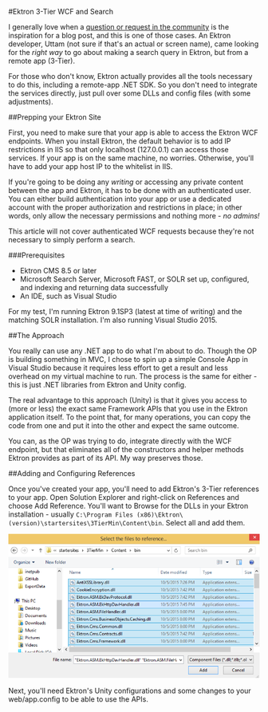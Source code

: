 #Ektron 3-Tier WCF and Search

I generally love when a [question or request in the community](http://developer.ektron.com/Forums/?v=t&t=3447) is the inspiration for a blog post, and this is one of those cases. An Ektron developer, Uttam (not sure if that's an actual or screen name), came looking for the *right way* to go about making a search query in Ektron, but from a remote app (3-Tier).

For those who don't know, Ektron actually provides all the tools necessary to do this, including a remote-app .NET SDK. So you don't need to integrate the services directly, just pull over some DLLs and config files (with some adjustments).

##Prepping your Ektron Site

First, you need to make sure that your app is able to access the Ektron WCF endpoints. When you install Ektron, the default behavior is to add IP restrictions in IIS so that only localhost (127.0.0.1) can access those services. If your app is on the same machine, no worries. Otherwise, you'll have to add your app host IP to the whitelist in IIS.

If you're going to be doing any *writing* or accessing any private content between the app and Ektron, it has to be done with an authenticated user. You can either build authentication into your app or use a dedicated account with the proper authorization and restrictions in place; in other words, only allow the necessary permissions and nothing more - *no admins!*

This article will not cover authenticated WCF requests because they're not necessary to simply perform a search.

###Prerequisites

* Ektron CMS 8.5 or later
* Microsoft Search Server, Microsoft FAST, or SOLR set up, configured, and indexing and returning data successfully
* An IDE, such as Visual Studio

For my test, I'm running Ektron 9.1SP3 (latest at time of writing) and the matching SOLR installation. I'm also running Visual Studio 2015.

##The Approach

You really can use any .NET app to do what I'm about to do. Though the OP is building something in MVC, I chose to spin up a simple Console App in Visual Studio because it requires less effort to get a result and less overhead on my virtual machine to run. The process is the same for either - this is just .NET libraries from Ektron and Unity config.

The real advantage to this approach (Unity) is that it gives you access to (more or less) the exact same Framework APIs that you use in the Ektron application itself. To the point that, for many operations, you can copy the code from one and put it into the other and expect the same outcome.

You can, as the OP was trying to do, integrate directly with the WCF endpoint, but that eliminates all of the constructors and helper methods Ektron provides as part of its API. My way preserves those.

##Adding and Configuring References

Once you've created your app, you'll need to add Ektron's 3-Tier references to your app. Open Solution Explorer and right-click on References and choose Add Reference. You'll want to Browse for the DLLs in your Ektron installation - usually `C:\Program Files (x86)\Ektron\(version)\startersites\3TierMin\Content\bin`. Select all and add them.

![Select all references](images/3-tier-search/references.png)

Next, you'll need Ektron's Unity configurations and some changes to your web/app.config to be able to use the APIs.

